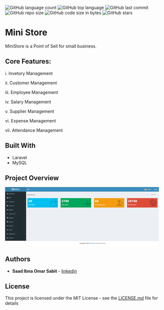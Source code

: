 ![GitHub language count](https://img.shields.io/github/languages/count/ssabit/MiniStore?style=flat-square)
![GitHub top language](https://img.shields.io/github/languages/top/ssabit/MiniStore?style=flat-square)
![GitHub last commit](https://img.shields.io/github/last-commit/ssabit/MiniStore?color=red&style=flat-square)
![GitHub repo size](https://img.shields.io/github/repo-size/ssabit/MiniStore?style=flat-square)
![GitHub code size in bytes](https://img.shields.io/github/languages/code-size/ssabit/MiniStore?style=flat-square)
![GitHub stars](https://img.shields.io/github/stars/ssabit/MiniStore?style=flat-square)

# Mini Store

MiniStore is a Point of Sell for small business.

## Core Features:

i. Invetory Management

ii. Customer Management

iii. Employee Management

iv. Salary Management

v. Supplier Management

vi. Expense Management

vii. Attendance Management


## Built With
* Laravel
* MySQL


## Project Overview

<p align="center">
   <img src="https://github.com/ssabit/MiniStore/blob/master/gif/minishop.gif">
</p>


## Authors

* **Saad Ibna Omar Sabit** - [linkedin](https://www.linkedin.com/in/sabit/)

## License

This project is licensed under the MIT License - see the [LICENSE.md](LICENSE) file for details
